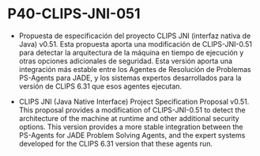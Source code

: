 # P40-CLIPS-JNI-051

- Propuesta de especificación del proyecto CLIPS JNI (interfaz nativa de Java) v0.51. Esta propuesta aporta una modificación de CLIPS-JNI-0.51 para detectar la arquitectura de la máquina en tiempo de ejecución y otras opciones adicionales  de seguridad. Esta versión aporta una integración más estable entre los Agentes de Resolución de Problemas PS-Agents para JADE, y los sistemas expertos desarrollados para la versión de CLIPS 6.31 que esos agentes ejecutan.

- CLIPS JNI (Java Native Interface) Project Specification Proposal v0.51. This proposal provides a modification of CLIPS-JNI-0.51 to detect the architecture of the machine at runtime and other additional security options. This version provides a more stable integration between the PS-Agents for JADE Problem Solving Agents, and the expert systems developed for the CLIPS 6.31 version that these agents run.


